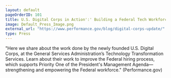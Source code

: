 ```yaml
---
layout: default
pageOrderID: 101
title: U.S. Digital Corps in Action':' Building a Federal Tech Workforce
image: Default_Press_Image.png
external_url: "https://www.performance.gov/blog/digital-corps-update/"
type: Press
---
```



"Here we share about the work done by the newly founded U.S. Digital Corps, at the General Services Administration’s Technology Transformation Services. Learn about their work to improve the Federal hiring process, which supports Priority One of the President's Management Agenda—strengthening and empowering the Federal workforce." (Performance.gov)
